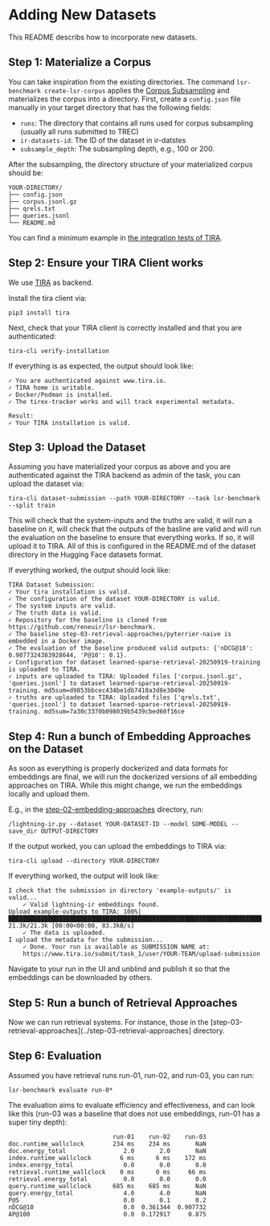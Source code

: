 # Adding New Datasets

This README describs how to incorporate new datasets.

## Step 1: Materialize a Corpus

You can take inspiration from the existing directories. The command `lsr-benchmark create-lsr-corpus` applies the [Corpus Subsampling](https://webis.de/publications.html#froebe_2025c) and materializes the corpus into a directory. First, create a `config.json` file manually in your target directory that has the following fields:

- `runs`: The directory that contains all runs used for corpus subsampling (usually all runs submitted to TREC)
- `ir-datasets-id`: The ID of the dataset in ir-datstes
- `subsample_depth`: The subsampling depth, e.g., 100 or 200.

After the subsampling, the directory structure of your materialized corpus should be:

```
YOUR-DIRECTORY/
├── config.json
├── corpus.jsonl.gz
├── qrels.txt
├── queries.jsonl
└── README.md
```

You can find a minimum example in [the integration tests of TIRA](https://github.com/tira-io/tira/tree/main/python-client/tests/resources/example-datasets/learned-sparse-retrieval).

## Step 2: Ensure your TIRA Client works

We use [TIRA](https://archive.tira.io) as backend.

Install the tira client via:

```
pip3 install tira
```

Next, check that your TIRA client is correctly installed and that you are authenticated:

```
tira-cli verify-installation
```

If everything is as expected, the output should look like:

```
✓ You are authenticated against www.tira.io.
✓ TIRA home is writable.
✓ Docker/Podman is installed.
✓ The tirex-tracker works and will track experimental metadata.

Result:
✓ Your TIRA installation is valid.
```

## Step 3: Upload the Dataset

Assuming you have materialized your corpus as above and you are authenticated against the TIRA backend as admin of the task, you can upload the dataset via:

```
tira-cli dataset-submission --path YOUR-DIRECTORY --task lsr-benchmark --split train
```

This will check that the system-inputs and the truths are valid, it will run a baseline on it, will check that the outputs of the basline are valid and will run the evaluation on the baseline to ensure that everything works. If so, it will upload it to TIRA. All of this is configured in the README.md of the dataset directory in the Hugging Face datasets format.

If everything worked, the output should look like:

```
TIRA Dataset Submission:
✓ Your tira installation is valid.
✓ The configuration of the dataset YOUR-DIRECTORY is valid.
✓ The system inputs are valid.
✓ The truth data is valid.
✓ Repository for the baseline is cloned from https://github.com/reneuir/lsr-benchmark.
✓ The baseline step-03-retrieval-approaches/pyterrier-naive is embedded in a Docker image.
✓ The evaluation of the baseline produced valid outputs: {'nDCG@10': 0.9077324383928644, 'P@10': 0.1}.
✓ Configuration for dataset learned-sparse-retrieval-20250919-training is uploaded to TIRA.
✓ inputs are uploaded to TIRA: Uploaded files ['corpus.jsonl.gz', 'queries.jsonl'] to dataset learned-sparse-retrieval-20250919-training. md5sum=d9853bbcec434be1db7410a3d8e3049e
✓ truths are uploaded to TIRA: Uploaded files ['qrels.txt', 'queries.jsonl'] to dataset learned-sparse-retrieval-20250919-training. md5sum=7a30c3370b098039b5439cbed60f16ce
```

## Step 4: Run a bunch of Embedding Approaches on the Dataset

As soon as everything is properly dockerized and data formats for embeddings are final, we will run the dockerized versions of all embedding approaches on TIRA. While this might change, we run the embeddings locally and upload them.

E.g., in the [step-02-embedding-approaches](../step-02-embedding-approaches) directory, run:

```
/lightning-ir.py --dataset YOUR-DATASET-ID --model SOME-MODEL --save_dir OUTPUT-DIRECTORY
```

If the output worked, you can upload the embeddings to TIRA via:

```
tira-cli upload --directory YOUR-DIRECTORY
```

If everything worked, the output will look like:

```
I check that the submission in directory 'example-outputs/' is valid...
	✓ Valid lightning-ir embeddings found.
Upload example-outputs to TIRA: 100%|████████████████████████████████████████████████████████████████████████| 21.3k/21.3k [00:00<00:00, 83.3kB/s]
	✓ The data is uploaded.
I upload the metadata for the submission...
	✓ Done. Your run is available as SUBMISSION NAME at:
	https://www.tira.io/submit/task_1/user/YOUR-TEAM/upload-submission
```

Navigate to your run in the UI and unblind and publish it so that the embeddings can be downloaded by others.

## Step 5: Run a bunch of Retrieval Approaches

Now we can run retrieval systems. For instance, those in the [step-03-retrieval-approaches](../step-03-retrieval-approaches] directory.

## Step 6: Evaluation

Assumed you have retrieval runs run-01, run-02, and run-03, you can run:

```
lsr-benchmark evaluate run-0*
```

The evaluation aims to evaluate efficiency and effectiveness, and can look like this (run-03 was a baseline that does not use embeddings, run-01 has a super tiny depth):

```
                             run-01    run-02    run-03
doc.runtime_wallclock        234 ms    234 ms       NaN
doc.energy_total                2.0       2.0       NaN
index.runtime_wallclock        6 ms      6 ms    172 ms
index.energy_total              0.0       0.0       0.0
retrieval.runtime_wallclock    0 ms      0 ms     66 ms
retrieval.energy_total          0.0       0.0       0.0
query.runtime_wallclock      685 ms    685 ms       NaN
query.energy_total              4.0       4.0       NaN
P@5                             0.0       0.1       0.2
nDCG@10                         0.0  0.361344  0.907732
AP@100                          0.0  0.172917     0.875
```

